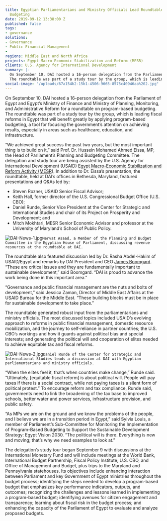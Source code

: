 ```yaml
---
title: Egyptian Parliamentarians and Ministry Officials Lead Roundtable on Program-Based
  Budgeting
date: 2019-09-12 13:38:00 Z
published: false
tags:
- governance
solutions:
- Governance
- Public Financial Management
- 
regions: Middle East and North Africa
projects: Egypt—Macro-Economic Stabilization and Reform (MESR)
clients: U.S. Agency for International Development
summary: |-
  On September 10, DAI hosted a 16-person delegation from the Parliament of Egypt and Egypt’s Ministry of Finance and Ministry of Planning, Monitoring, and Administrative Reform for a roundtable on program-based budgeting.
  The roundtable was part of a study tour by the group, which is leading fiscal reforms in Egypt.
social-image: "/uploads/67a154b2-15b1-4506-9665-8575c40946aa%202.jpg"
---
```


On September 10, DAI hosted a 16-person delegation from the Parliament of Egypt and Egypt’s Ministry of Finance and Ministry of Planning, Monitoring, and Administrative Reform for a roundtable on program-based budgeting.
The roundtable was part of a study tour by the group, which is leading fiscal reforms in Egypt that will benefit greatly by applying program-based budgeting, a tool for focusing the government’s attention on achieving results, especially in areas such as healthcare, education, and infrastructure.

“We achieved great success the past two years, but the most important thing is to build on it,” said Prof. Dr. Hussein Mohamed Ahmed Eissa, MP, the Head of Parliament’s Planning and Budgeting Committee.
The delegation and study tour are being assisted by the U.S. Agency for International Development (USAID) [Egypt Macro-Economic Stabilization and Reform Activity (MESR)](https://www.dai.com/our-work/projects/egypt-macro-economic-stabilization-and-reform-mesr). In addition to Dr. Eissa’s presentation, the roundtable, held at DAI’s offices in Bethesda, Maryland, featured presentations and Q&As led by:

* Steven Rozner, USAID Senior Fiscal Advisor; 
* Keith Hall, former director of the U.S. Congressional Budget Office (U.S. CBO);
* Daniel Runde, Senior Vice President at the Center for Strategic and International Studies and chair of its Project on Prosperity and Development; and
* Mitch Mokhtari, MESR Senior Economic Advisor and professor at the University of Maryland’s School of Public Policy.

![DAI-News-1.jpg](/uploads/DAI-News-1.jpg)`Mervat Asaad, a Member of the Planning and Budget Committee in the Egyptian House of Parliament, discussing revenue resources at the roundtable at DAI.` 

The roundtable also featured discussion led by Dr. Rasha Abdel-Hakim of USAID/Egypt and remarks by DAI President and CEO [James Boomgard](https://www.dai.com/who-we-are/board/james-boomgard). “These are critical issues and they are fundamentally important to sustainable development,” said Boomgard. “DAI is proud to advance the work being done in this important area.”

“Governance and public financial management are the nuts and bolts of development,” said Jessica Zaman, Director of Middle East Affairs at the USAID Bureau for the Middle East. “These building blocks must be in place for sustainable development to take place.” 

The roundtable generated robust input from the parliamentarians and ministry officials. The most discussed topics included USAID’s evolving approach to reforms in public financial management, domestic resource mobilization, and the journey to self-reliance in partner countries; the U.S. CBO’s workings and how it guards against political bias and special interests; and generating the political will and cooperation of elites needed to achieve equitable tax and fiscal reforms.

![DAI-News-2.jpg](/uploads/DAI-News-2.jpg)`Daniel Runde of the Center for Strategic and International Studies leads a discussion at DAI with Egyptian parliamentarians and ministry officials.` 

“When the elites feel it, that’s when countries make change,” Runde said. “Ultimately, [equitable fiscal reform] is about political will. People will pay taxes if there is a social contract, while not paying taxes is a silent form of political protest.” To encourage reform and tax compliance, Runde said, governments need to link the broadening of the tax base to improved schools, better water and power services, infrastructure provision, and public safety.

“As MPs we are on the ground and we know the problems of the people, and I believe we are in a transition period in Egypt,” said Sylvia Louis, a member of Parliament’s Sub-Committee for Monitoring the Implementation of Program-Based Budgeting to Support the Sustainable Development Strategy: Egypt Vision 2030. “The political will is there. Everything is new and moving; that’s why we need examples to look at.”

The delegation’s study tour began September 9 with discussions at the International Monetary Fund and will include meetings at the World Bank, International Budget Partnership, Fiscal Policy Institute, U.S. CBO, and Office of Management and Budget, plus trips to the Maryland and Pennsylvania statehouses. Its objectives include enhancing interaction between Parliament and key Government of Egypt ministries throughout the budget process; identifying the steps needed to develop a program-based budget that emphasizes key performance indicators, outputs, and outcomes; recognizing the challenges and lessons learned in implementing a program-based budget; identifying avenues for citizen engagement and transparency; learning about fiscal risk in the budget process; and enhancing the capacity of the Parliament of Egypt to evaluate and analyze proposed budgets.